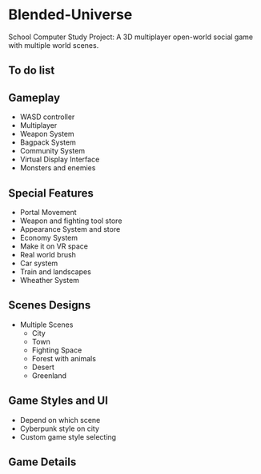 # Blended-Universe
 School Computer Study Project: A 3D multiplayer open-world social game with multiple world scenes.

## To do list

## Gameplay

- WASD controller
- Multiplayer
- Weapon System
- Bagpack System
- Community System
- Virtual Display Interface
- Monsters and enemies

## Special Features

- Portal Movement
- Weapon and fighting tool store
- Appearance System and store
- Economy System
- Make it on VR space
- Real world brush
- Car system
- Train and landscapes
- Wheather System

## Scenes Designs

- Multiple Scenes
	- City
	- Town
	- Fighting Space
	- Forest with animals
	- Desert
	- Greenland

## Game Styles and UI

- Depend on which scene
- Cyberpunk style on city 
- Custom game style selecting

## Game Details


